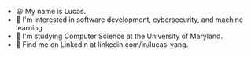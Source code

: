 
<!--
**lyang420/lyang420** is a ✨ _special_ ✨ repository because its `README.md` (this file) appears on your GitHub profile.
-->

- 😀 My name is Lucas.
- 💾 I'm interested in software development, cybersecurity, and machine learning.
- 🐢 I'm studying Computer Science at the University of Maryland.
- 📝 Find me on LinkedIn at linkedin.com/in/lucas-yang.

